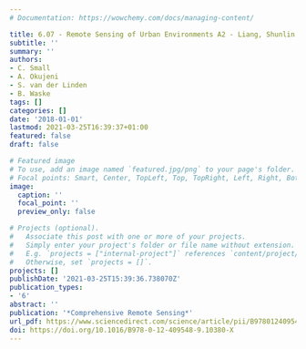 ```yaml
---
# Documentation: https://wowchemy.com/docs/managing-content/

title: 6.07 - Remote Sensing of Urban Environments A2 - Liang, Shunlin
subtitle: ''
summary: ''
authors:
- C. Small
- A. Okujeni
- S. van der Linden
- B. Waske
tags: []
categories: []
date: '2018-01-01'
lastmod: 2021-03-25T16:39:37+01:00
featured: false
draft: false

# Featured image
# To use, add an image named `featured.jpg/png` to your page's folder.
# Focal points: Smart, Center, TopLeft, Top, TopRight, Left, Right, BottomLeft, Bottom, BottomRight.
image:
  caption: ''
  focal_point: ''
  preview_only: false

# Projects (optional).
#   Associate this post with one or more of your projects.
#   Simply enter your project's folder or file name without extension.
#   E.g. `projects = ["internal-project"]` references `content/project/deep-learning/index.md`.
#   Otherwise, set `projects = []`.
projects: []
publishDate: '2021-03-25T15:39:36.738070Z'
publication_types:
- '6'
abstract: ''
publication: '*Comprehensive Remote Sensing*'
url_pdf: https://www.sciencedirect.com/science/article/pii/B978012409548910380X
doi: https://doi.org/10.1016/B978-0-12-409548-9.10380-X
---
```


